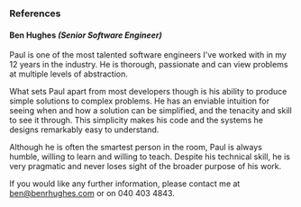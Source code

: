 ### References

#### Ben Hughes _(Senior Software Engineer)_
<a name="ben"></a>
Paul is one of the most talented software engineers I've worked with in my 12 years in the industry. He is thorough, passionate and can view problems at multiple levels of abstraction.

What sets Paul apart from most developers though is his ability to produce simple solutions to complex problems. He has an enviable intuition for seeing when and how a solution can be simplified, and the tenacity and skill to see it through. This simplicity makes his code and the systems he designs remarkably easy to understand.

Although he is often the smartest person in the room, Paul is always humble, willing to learn and willing to teach. Despite his technical skill, he is very pragmatic and never loses sight of the broader purpose of his work.

If you would like any further information, please contact me at ben@benrhughes.com or on 040 403 4843.
